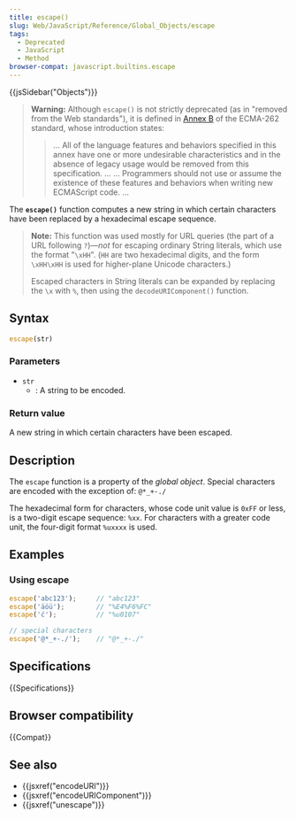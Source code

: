 ```yaml
---
title: escape()
slug: Web/JavaScript/Reference/Global_Objects/escape
tags:
  - Deprecated
  - JavaScript
  - Method
browser-compat: javascript.builtins.escape
---
```

{{jsSidebar("Objects")}}

> **Warning:** Although `escape()` is not strictly deprecated (as in "removed
> from the Web standards"), it is defined in
> [Annex B](https://www.ecma-international.org/ecma-262/9.0/index.html#sec-additional-ecmascript-features-for-web-browsers)
> of the ECMA-262 standard, whose introduction states:
>
> > … All of the language features and behaviors specified in this annex have
> > one or more undesirable characteristics and in the absence of legacy usage
> > would be removed from this specification. … … Programmers should not use or
> > assume the existence of these features and behaviors when writing new
> > ECMAScript code. …

The **`escape()`** function computes a new string in which certain characters
have been replaced by a hexadecimal escape sequence.

> **Note:** This function was used mostly for URL queries (the part of a URL
> following `?`)—_not_ for escaping ordinary String literals, which use the
> format "`\xHH`". (`HH` are two hexadecimal digits, and the form `\xHH\xHH` is
> used for higher-plane Unicode characters.)
>
> Escaped characters in String literals can be expanded by replacing the `\x`
> with `%`, then using the `decodeURIComponent()` function.

## Syntax

```js
escape(str)
```

### Parameters

- `str`
  - : A string to be encoded.

### Return value

A new string in which certain characters have been escaped.

## Description

The `escape` function is a property of the _global object_. Special characters
are encoded with the exception of: `@*_+-./`

The hexadecimal form for characters, whose code unit value is `0xFF` or less, is
a two-digit escape sequence: `%xx`. For characters with a greater code unit, the
four-digit format `%uxxxx` is used.

## Examples

### Using escape

```js
escape('abc123');     // "abc123"
escape('äöü');        // "%E4%F6%FC"
escape('ć');          // "%u0107"

// special characters
escape('@*_+-./');    // "@*_+-./"
```

## Specifications

{{Specifications}}

## Browser compatibility

{{Compat}}

## See also

- {{jsxref("encodeURI")}}
- {{jsxref("encodeURIComponent")}}
- {{jsxref("unescape")}}
